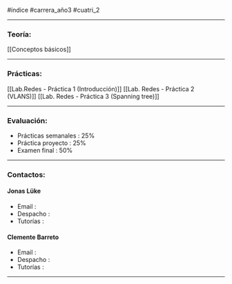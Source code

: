 #índice #carrera_año3 #cuatri_2 
___
### Teoría:
[[Conceptos básicos]]
___
### Prácticas:
[[Lab.Redes - Práctica 1 (Introducción)]]
[[Lab. Redes - Práctica 2 (VLANS)]]
[[Lab. Redes - Práctica 3 (Spanning tree)]]
___
### Evaluación:
+ Prácticas semanales : 25%
+ Práctica proyecto : 25%
+ Examen final : 50%
___
### Contactos:
#### Jonas Lüke
+ Email :
+ Despacho :
+ Tutorías :
#### Clemente Barreto
+ Email :
+ Despacho :
+ Tutorías :
___
